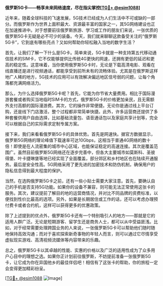 **俄罗斯5G卡——畅享未来网络速度，尽在指尖掌控[[TG💪+ @esim1088](https://t.me/s/esim1088)]**

近年来，随着全球科技的飞速发展，5G技术已经成为人们生活中不可或缺的一部分。而俄罗斯作为世界上面积最大、资源最丰富的国家之一，其5G网络建设也正在加速推进中。对于想要前往俄罗斯旅游、学习或工作的朋友们来说，一张优质的俄罗斯5G卡无疑是必不可少的装备。今天，我们就来聊聊这款备受关注的“俄罗斯5G卡”，它到底有哪些亮点？又如何帮助你轻松融入当地的数字生活？

首先，让我们了解一下什么是5G卡。简单来说，5G卡就是一种支持第五代移动通信技术的SIM卡，它不仅能够提供比传统4G更快的网速，还拥有更低的延迟和更高的稳定性。这意味着，当你使用俄罗斯5G卡时，无论是下载高清电影、观看在线直播还是进行视频通话，都能享受到前所未有的流畅体验。尤其是在俄罗斯这样地广人稀的地方，5G技术的应用可以有效解决偏远地区信号弱的问题，让每个角落都充满网络活力。

那么，为什么选择俄罗斯5G卡呢？首先，它能为你节省大量费用。相比于国际漫游套餐或者购买当地临时SIM卡的方式，俄罗斯5G卡的价格更加亲民，且无需额外支付高额的国际漫游费。其次，它的操作非常便捷。无论你是通过线上平台订购，还是线下门店激活，整个过程都非常简单快捷。此外，许多运营商还提供了多种套餐供用户自由选择，比如基础流量包、语音通话包以及家庭共享计划等，完全可以根据自己的实际需求定制专属方案。

接下来，我们来看看俄罗斯5G卡的具体优势。首先是网速快。据官方数据显示，俄罗斯5G网络的理论峰值下载速率可达10Gbps，这相当于普通4G网络的数十倍！即使是在人流密集的城市中心区域，也能保证稳定的高速连接。其次是覆盖范围广。虽然目前俄罗斯5G网络还在逐步完善中，但各大主要城市如莫斯科、圣彼得堡、叶卡捷琳堡等地已经实现了全面覆盖，部分郊区和乡村地区也在陆续开通服务。最后是安全性高。5G网络采用了更先进的加密技术和防伪机制，确保用户的隐私信息得到最大程度的保护。

当然，在选购俄罗斯5G卡之前，还有一些小贴士需要大家注意。首先，要确认自己的手机是否支持5G功能。如果你的设备不兼容，则可能无法正常使用这张卡的服务。其次，建议提前了解目的地的运营商情况，并对比不同品牌的资费标准，以便找到性价比最高的选项。另外，如果是长期居住或工作的话，还可以考虑办理预付费卡或者合约机，这样可以获得更多的优惠政策。

除了上述提到的优点外，俄罗斯5G卡还有一个特别吸引人的地方——那就是它的适用人群广泛。无论是短期游客、留学生还是商务人士，都可以从中受益匪浅。比如，对于经常需要处理跨国业务的人来说，一张俄罗斯5G卡可以帮助他们随时随地保持高效沟通；而对于喜欢探索新奇事物的年轻人而言，则可以通过它尽情享受虚拟现实游戏、高清视频流媒体等内容带来的乐趣。

总之，俄罗斯5G卡以其卓越的性能、实惠的价格以及广泛的适用性成为了众多用户心目中的理想之选。如果你正计划前往俄罗斯，不妨提前准备一张俄罗斯5G卡，让它成为你在异国他乡的最佳伴侣吧！相信有了这张卡的帮助，你的旅程一定会变得更加精彩纷呈。

[[TG💪+ @esim1088](https://t.me/s/esim1088) ![Image](https://i.postimg.cc/4NQfJmqS/Snipaste-2025-05-13-00-14-12.png)]